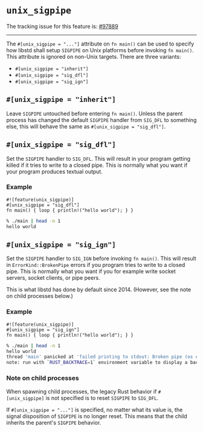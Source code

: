 # `unix_sigpipe`

The tracking issue for this feature is: [#97889]

[#97889]: https://github.com/rust-lang/rust/issues/97889

---

The `#[unix_sigpipe = "..."]` attribute on `fn main()` can be used to specify how libstd shall setup `SIGPIPE` on Unix platforms before invoking `fn main()`. This attribute is ignored on non-Unix targets. There are three variants:
* `#[unix_sigpipe = "inherit"]`
* `#[unix_sigpipe = "sig_dfl"]`
* `#[unix_sigpipe = "sig_ign"]`

## `#[unix_sigpipe = "inherit"]`

Leave `SIGPIPE` untouched before entering `fn main()`. Unless the parent process has changed the default `SIGPIPE` handler from `SIG_DFL` to something else, this will behave the same as `#[unix_sigpipe = "sig_dfl"]`.

## `#[unix_sigpipe = "sig_dfl"]`

Set the `SIGPIPE` handler to `SIG_DFL`. This will result in your program getting killed if it tries to write to a closed pipe. This is normally what you want if your program produces textual output.

### Example

```rust,no_run
#![feature(unix_sigpipe)]
#[unix_sigpipe = "sig_dfl"]
fn main() { loop { println!("hello world"); } }
```

```bash
% ./main | head -n 1
hello world
```

## `#[unix_sigpipe = "sig_ign"]`

Set the `SIGPIPE` handler to `SIG_IGN` before invoking `fn main()`. This will result in `ErrorKind::BrokenPipe` errors if you program tries to write to a closed pipe. This is normally what you want if you for example write socket servers, socket clients, or pipe peers.

This is what libstd has done by default since 2014. (However, see the note on child processes below.)

### Example

```rust,no_run
#![feature(unix_sigpipe)]
#[unix_sigpipe = "sig_ign"]
fn main() { loop { println!("hello world"); } }
```

```bash
% ./main | head -n 1
hello world
thread 'main' panicked at 'failed printing to stdout: Broken pipe (os error 32)', library/std/src/io/stdio.rs:1016:9
note: run with `RUST_BACKTRACE=1` environment variable to display a backtrace
```

### Note on child processes

When spawning child processes, the legacy Rust behavior if `#[unix_sigpipe]` is not specified is to
reset `SIGPIPE` to `SIG_DFL`.

If `#[unix_sigpipe = "..."]` is specified, no matter what its value is, the signal disposition of
`SIGPIPE` is no longer reset. This means that the child inherits the parent's `SIGPIPE` behavior.
